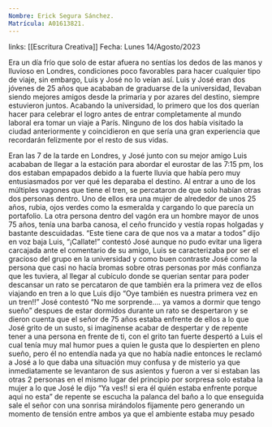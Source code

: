 ```yaml
---
Nombre: Erick Segura Sánchez.
Matrícula: A01613821.
---
```

links: [[Escritura Creativa]]
Fecha: Lunes 14/Agosto/2023

Era un día frío que solo de estar afuera no sentías los dedos de las manos y lluvioso en Londres, condiciones poco favorables para hacer cualquier tipo de viaje, sin embargo, Luis y José no lo veían así. Luis y José eran dos jóvenes de 25 años que acababan de graduarse de la universidad, llevaban siendo mejores amigos desde la primaria y por azares del destino, siempre estuvieron juntos. Acabando la universidad, lo primero que los dos querían hacer para celebrar el logro antes de entrar completamente al mundo laboral era tomar un viaje a París. Ninguno de los dos había visitado la ciudad anteriormente y coincidieron en que sería una gran experiencia que recordarán felizmente por el resto de sus vidas.

Eran las 7 de la tarde en Londres, y José junto con su mejor amigo Luis acababan de llegar a la estación para abordar el eurostar de las 7:15 pm, los dos estaban empapados debido a la fuerte lluvia que había pero muy entusiasmados por ver qué les deparaba el destino. Al entrar a uno de los múltiples vagones que tiene el tren, se percataron de que solo habían otras dos personas dentro. Uno de ellos era una mujer de alrededor de unos 25 años, rubia, ojos verdes como la esmeralda y cargando lo que parecía un portafolio. La otra persona dentro del vagón era un hombre mayor de unos 75 años, tenía una barba canosa, el ceño fruncido y vestía ropas holgadas y bastante descuidadas. “Este tiene cara de que nos va a matar a todos” dijo en voz baja Luis, “¡Callate!” contestó José aunque no pudo evitar una ligera carcajada ante el comentario de su amigo, Luis se caracterizaba por ser el gracioso del grupo en la universidad y como buen contraste José como la persona que casi no hacía bromas sobre otras personas por más confianza que les tuviera, al llegar al cubículo donde se querian sentar para poder descansar un rato se percataron de que también era la primera vez de ellos viajando en tren a lo que Luis dijo “Oye también es nuestra primera vez en un tren!!” José contestó “No me sorprende…. ya vamos a dormir que tengo sueño” despues de estar dormidos durante un rato se despertaron y se dieron cuenta que el señor de 75 años estaba enfrente de ellos a lo que José grito de un susto, si imaginense acabar de despertar y de repente tener a una persona en frente de ti, con el grito tan fuerte despertó a Luis el cual tenía muy mal humor pues a quien le gusta que lo despierten en pleno sueño, pero él no entendía nada ya que no había nadie entonces le reclamó a José a lo que daba una situación muy confusa y de misterio ya que inmediatamente se levantaron de sus asientos y fueron a ver si estaban las otras 2 personas en el mismo lugar del principio por sorpresa solo estaba la mujer a lo que José le dijo “Ya ves!! si era él quién estaba enfrente porque aqui no esta” de repente se escucha la palanca del baño a lo que enseguida sale el señor con una sonrisa mirándolos fijamente pero generando un momento de tensión entre ambos ya que el ambiente estaba muy pesado

